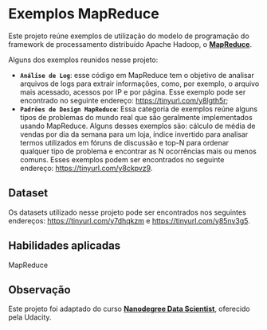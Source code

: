 # **Exemplos MapReduce**
Este projeto reúne exemplos de utilização do modelo de programação do framework de processamento distribuído Apache Hadoop, o **[MapReduce](https://en.wikipedia.org/wiki/MapReduce)**.

Alguns dos exemplos reunidos nesse projeto: 

- **`Análise de Log`**: esse código em MapReduce tem o objetivo de analisar arquivos de logs para extrair informações, como, por exemplo, o arquivo mais acessado, acessos por IP e por página. Esse exemplo pode ser encontrado no seguinte endereço: https://tinyurl.com/y8lgth5r;
- **`Padrões de Design MapReduce`**: Essa categoria de exemplos reúne alguns tipos de problemas do mundo real que são geralmente implementados usando MapReduce. Alguns desses exemplos são: cálculo de média de vendas por dia da semana para um loja, índice invertido para analisar termos utilizados em fóruns de discussão e top-N para ordenar qualquer tipo de problema e encontrar as N ocorrências mais ou menos comuns. Esses exemplos podem ser encontrados no seguinte endereço: https://tinyurl.com/y8ckpvz9.

## **Dataset**
Os datasets utilizado nesse projeto pode ser encontrados nos seguintes endereços: https://tinyurl.com/y7dhqkzm e https://tinyurl.com/y85nv3g5.

## **Habilidades aplicadas**
MapReduce

## **Observação**
Este projeto foi adaptado do curso **[Nanodegree Data Scientist](https://br.udacity.com/course/data-scientist--nd025)**, oferecido pela Udacity.
